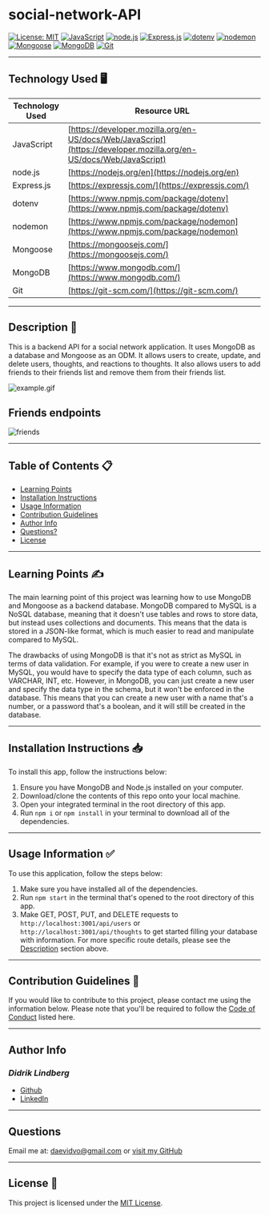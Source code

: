 # social-network-API


[![License: MIT](https://img.shields.io/badge/License-MIT-yellow.svg)](https://opensource.org/licenses/MIT)
[![JavaScript](https://img.shields.io/badge/JavaScript-ES6-yellow)](https://developer.mozilla.org/en-US/docs/Web/JavaScript)
[![node.js](https://img.shields.io/badge/node.js-v14.17.0-green)](https://nodejs.org/en)
[![Express.js](https://img.shields.io/badge/Express.js-v4.17.1-blue)](https://expressjs.com/)
[![dotenv](https://img.shields.io/badge/dotenv-v10.0.0-orange)](https://www.npmjs.com/package/dotenv)
[![nodemon](https://img.shields.io/badge/nodemon-v2.0.14-lightgrey)](https://www.npmjs.com/package/nodemon)
[![Mongoose](https://img.shields.io/badge/Mongoose-v5.13.3-yellowgreen)](https://mongoosejs.com/)
[![MongoDB](https://img.shields.io/badge/MongoDB-v4.4.6-brightgreen)](https://www.mongodb.com/)
[![Git](https://img.shields.io/badge/Git-v2.32.0-red)](https://git-scm.com/)


---

## Technology Used 🖥️

| Technology Used | Resource URL |
|-----------------|--------------|
| JavaScript | [https://developer.mozilla.org/en-US/docs/Web/JavaScript](https://developer.mozilla.org/en-US/docs/Web/JavaScript) |
| node.js | [https://nodejs.org/en](https://nodejs.org/en) |
| Express.js | [https://expressjs.com/](https://expressjs.com/) |
| dotenv | [https://www.npmjs.com/package/dotenv](https://www.npmjs.com/package/dotenv) |
| nodemon | [https://www.npmjs.com/package/nodemon](https://www.npmjs.com/package/nodemon) |
| Mongoose | [https://mongoosejs.com/](https://mongoosejs.com/) |
| MongoDB | [https://www.mongodb.com/](https://www.mongodb.com/) |
| Git | [https://git-scm.com/](https://git-scm.com/) |

---

## Description 📝

This is a backend API for a social network application. It uses MongoDB as a database and Mongoose as an ODM. It allows users to create, update, and delete users, thoughts, and reactions to thoughts. It also allows users to add friends to their friends list and remove them from their friends list.


![example.gif](./assets/media/Routes.gif)

## Friends endpoints
![friends](./assets/media/friends.gif)

---

## Table of Contents 📋
* [Learning Points](#learning-points-✍️)
* [Installation Instructions](#installation-instructions-📥)
* [Usage Information](#usage-information-✅)
* [Contribution Guidelines](#contribution-guidelines-🤝)
* [Author Info](#author-info-👺)
* [Questions?](#questions-❓)
* [License](#license-🚩)

---

## Learning Points ✍️

The main learning point of this project was learning how to use MongoDB and Mongoose as a backend database.
MongoDB compared to MySQL is a NoSQL database, meaning that it doesn't use tables and rows to store data, but instead uses collections and documents. This means that the data is stored in a JSON-like format, which is much easier to read and manipulate compared to MySQL.

The drawbacks of using MongoDB is that it's not as strict as MySQL in terms of data validation. For example, if you were to create a new user in MySQL, you would have to specify the data type of each column, such as VARCHAR, INT, etc. However, in MongoDB, you can just create a new user and specify the data type in the schema, but it won't be enforced in the database. This means that you can create a new user with a name that's a number, or a password that's a boolean, and it will still be created in the database.

---

## Installation Instructions 📥

To install this app, follow the instructions below:

1. Ensure you have MongoDB and Node.js installed on your computer.
2. Download/clone the contents of this repo onto your local machine.
3. Open your integrated terminal in the root directory of this app.
4. Run `npm i` or `npm install` in your terminal to download all of the dependencies.

---

## Usage Information ✅

To use this application, follow the steps below:

1. Make sure you have installed all of the dependencies.
2. Run `npm start` in the terminal that's opened to the root directory of this app.
3. Make GET, POST, PUT, and DELETE requests to `http://localhost:3001/api/users` or `http://localhost:3001/api/thoughts` to get started filling your database with information. For more specific route details, please see the [Description](#description-📝) section above.

---

## Contribution Guidelines 🤝

If you would like to contribute to this project, please contact me using the information below. Please note that you'll be required to follow the [Code of Conduct](https://www.contributor-covenant.org/version/2/0/code_of_conduct/) listed here.

---

## Author Info

### ***Didrik Lindberg***
* [Github](https://www.github.com/Didriklindberg)
* [LinkedIn](https://www.linkedin.com/in/Didriklindberg)

---

## Questions

Email me at: [daevidvo@gmail.com](mailto:lindberg.didrik@gmail.com) or [visit my GitHub](https://www.github.com/Didriklindberg)

---

## License 🚩

This project is licensed under the [MIT License](https://opensource.org/licenses/MIT).

